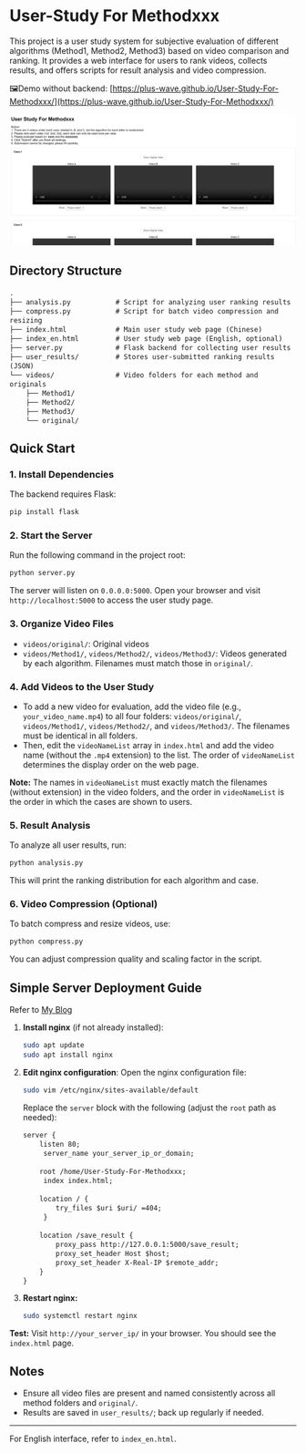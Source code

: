 
# User-Study For Methodxxx

This project is a user study system for subjective evaluation of different algorithms (Method1, Method2, Method3) based on video comparison and ranking. It provides a web interface for users to rank videos, collects results, and offers scripts for result analysis and video compression.

🖼️Demo without backend: [https://plus-wave.github.io/User-Study-For-Methodxxx/](https://plus-wave.github.io/User-Study-For-Methodxxx/)

<img src="https://raw.githubusercontent.com/PLUS-WAVE/blog-image/master/img/blog/2025-05-03/image-20250503190537614.png" alt="image-20250503190537614" style="zoom:50%;" />

## Directory Structure

```
.
├── analysis.py           # Script for analyzing user ranking results
├── compress.py           # Script for batch video compression and resizing
├── index.html            # Main user study web page (Chinese)
├── index_en.html         # User study web page (English, optional)
├── server.py             # Flask backend for collecting user results
├── user_results/         # Stores user-submitted ranking results (JSON)
└── videos/               # Video folders for each method and originals
    ├── Method1/
    ├── Method2/
    ├── Method3/
    └── original/
```

## Quick Start

### 1. Install Dependencies

The backend requires Flask:

```bash
pip install flask
```

### 2. Start the Server

Run the following command in the project root:

```bash
python server.py
```

The server will listen on `0.0.0.0:5000`. Open your browser and visit `http://localhost:5000` to access the user study page.

### 3. Organize Video Files

- `videos/original/`: Original videos
- `videos/Method1/`, `videos/Method2/`, `videos/Method3/`: Videos generated by each algorithm. Filenames must match those in `original/`.

### 4. Add Videos to the User Study

- To add a new video for evaluation, add the video file (e.g., `your_video_name.mp4`) to all four folders: `videos/original/`, `videos/Method1/`, `videos/Method2/`, and `videos/Method3/`. The filenames must be identical in all folders.
- Then, edit the `videoNameList` array in `index.html` and add the video name (without the `.mp4` extension) to the list. The order of `videoNameList` determines the display order on the web page.

**Note:** The names in `videoNameList` must exactly match the filenames (without extension) in the video folders, and the order in `videoNameList` is the order in which the cases are shown to users.

### 5. Result Analysis

To analyze all user results, run:

```bash
python analysis.py
```

This will print the ranking distribution for each algorithm and case.

### 6. Video Compression (Optional)

To batch compress and resize videos, use:

```bash
python compress.py
```

You can adjust compression quality and scaling factor in the script.

## Simple Server Deployment Guide
Refer to [My Blog](https://plus-wave.github.io/experience/2ad86rya/)
1. **Install nginx** (if not already installed):

   ```bash
   sudo apt update
   sudo apt install nginx
   ```

2. **Edit nginx configuration**:
    Open the nginx configuration file:
   
   ```bash
   sudo vim /etc/nginx/sites-available/default
   ```
   
    Replace the `server` block with the following (adjust the `root` path as needed):
   
   ```
   server {
       listen 80;
        server_name your_server_ip_or_domain;
   
       root /home/User-Study-For-Methodxxx;
        index index.html;
   
       location / {
           try_files $uri $uri/ =404;
        }
   
       location /save_result {
           proxy_pass http://127.0.0.1:5000/save_result;
           proxy_set_header Host $host;
           proxy_set_header X-Real-IP $remote_addr;
       }
   }
   ```
   
3. **Restart nginx:**

   ```bash
   sudo systemctl restart nginx
   ```

**Test:** 
Visit `http://your_server_ip/` in your browser. You should see the `index.html` page.

## Notes

- Ensure all video files are present and named consistently across all method folders and `original/`.
- Results are saved in `user_results/`; back up regularly if needed.

---

For English interface, refer to `index_en.html`.
